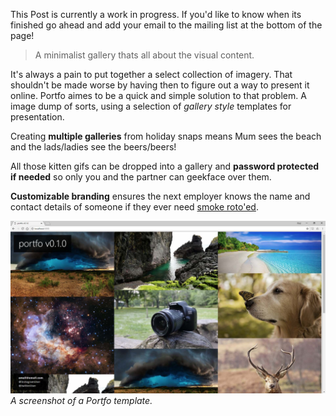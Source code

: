 <div  class="markdown-info">
 
<div  class="markdown-info-body">

This Post is currently a work in progress. If you'd like to know when its finished go ahead and add your email to the mailing list at the bottom of the page!

</div>
</div>

 > A minimalist gallery thats all about the visual content.

It's always a pain to put together a select collection of imagery. That shouldn't be made worse by having then to figure out a way to present it online. Portfo aimes to be a quick and simple solution to that problem. A image dump of sorts, using a selection of *gallery style* templates for presentation. 

Creating **multiple galleries** from holiday snaps means Mum sees the beach and the lads/ladies see the beers/beers!

All those kitten gifs can be dropped into a gallery and **password protected if needed**  so only you and the partner can geekface over them.

**Customizable branding** ensures the next employer knows the name and contact details of someone if they ever need [smoke roto'ed](https://www.youtube.com/watch?v=QEkuHBpvJw0).

![portfo screenshot](readme_cover.jpg "portfo screenshot")
*A screenshot of a Portfo template.*